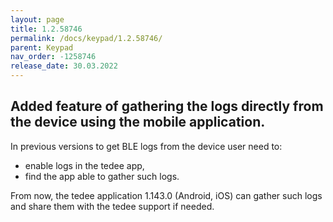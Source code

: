 ```yaml
---
layout: page
title: 1.2.58746
permalink: /docs/keypad/1.2.58746/
parent: Keypad
nav_order: -1258746
release_date: 30.03.2022
---
```


## Added feature of gathering the logs directly from the device using the mobile application.

In previous versions to get BLE logs from the device user need to:
- enable logs in the tedee app,
- find the app able to gather such logs.

From now, the tedee application 1.143.0 (Android, iOS) can gather such logs and share them with the tedee support if needed.

